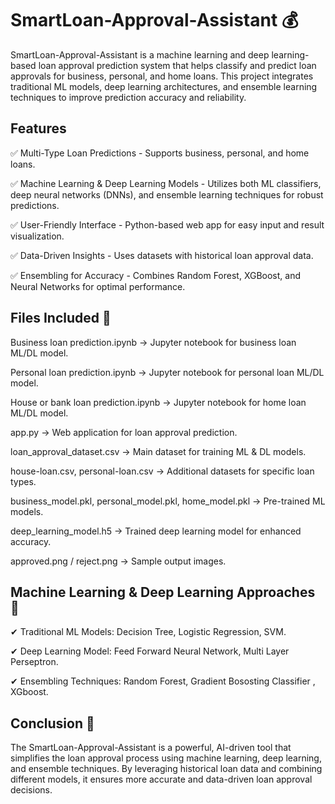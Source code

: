 # SmartLoan-Approval-Assistant 💰

SmartLoan-Approval-Assistant is a machine learning and deep learning-based loan approval prediction system that helps classify and predict loan approvals for business, personal, and home loans. 
This project integrates traditional ML models, deep learning architectures, and ensemble learning techniques to improve prediction accuracy and reliability.

## Features 
✅ Multi-Type Loan Predictions - Supports business, personal, and home loans.

✅ Machine Learning & Deep Learning Models - Utilizes both ML classifiers, deep neural networks (DNNs), and ensemble learning techniques for robust predictions.

✅ User-Friendly Interface - Python-based web app for easy input and result visualization.

✅ Data-Driven Insights - Uses datasets with historical loan approval data.

✅ Ensembling for Accuracy - Combines Random Forest, XGBoost, and Neural Networks for optimal performance.



## Files Included 📂
Business loan prediction.ipynb → Jupyter notebook for business loan ML/DL model.

Personal loan prediction.ipynb → Jupyter notebook for personal loan ML/DL model.

House or bank loan prediction.ipynb → Jupyter notebook for home loan ML/DL model.

app.py → Web application for loan approval prediction.

loan_approval_dataset.csv → Main dataset for training ML & DL models.

house-loan.csv, personal-loan.csv → Additional datasets for specific loan types.

business_model.pkl, personal_model.pkl, home_model.pkl → Pre-trained ML models.

deep_learning_model.h5 → Trained deep learning model for enhanced accuracy.

approved.png / reject.png → Sample output images.

## Machine Learning & Deep Learning Approaches 🧠
✔ Traditional ML Models: Decision Tree, Logistic Regression, SVM.

✔ Deep Learning Model: Feed Forward Neural Network, Multi Layer Perseptron. 

✔ Ensembling Techniques: Random Forest, Gradient Bososting Classifier , XGboost.



## Conclusion 🏦
The SmartLoan-Approval-Assistant is a powerful, AI-driven tool that simplifies the loan approval process using machine learning, deep learning, and ensemble techniques. 
By leveraging historical loan data and combining different models, it ensures more accurate and data-driven loan approval decisions.

